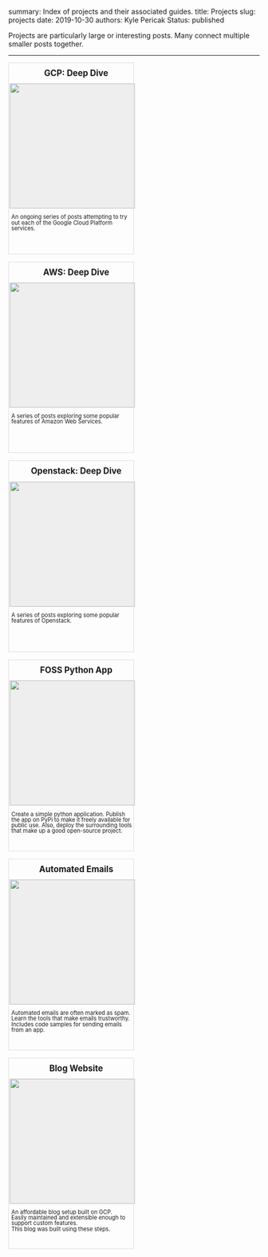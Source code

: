 summary: Index of projects and their associated guides.
title: Projects
slug: projects
date: 2019-10-30
authors: Kyle Pericak
Status: published


Projects are particularly large or interesting posts. Many connect multiple
smaller posts together.

---

<style>
  .project-card{
    width: 250px;
    border: 1px solid #DDDDDD;
    float: left;
    margin: 0;
    margin-right: 10px;
    margin-bottom: 15px;
  }
  .project-title{
    text-align: center;
    width: 100%;
    font-weight: bold;
    margin: 10px;
    font-size: 1.2em;
    height: 1.2em;
    float: left;
  }
  .project-image{
    width: 250px;
    height: 250px;
    margin: 0 auto 0 auto;
    padding: 0 2px 0 2px;
    float: left;
    background-color: #EEEEEE;
    border-top: 1px solid #EEEEEE;
    border-bottom: 1px solid #EEEEEE;
  }
  .project-description {
    font-size: 0.8em;
    height: 6em;
    text-align: left;
    float: left;
    line-height: 1;
    padding-top: 1em;
    padding-bottom: 1em;
    margin-left: 5px;
  }
</style>

<!-- GCP: Deep Dive -->
<a href="/gcp.html">
<div class="project-card">
  <div class="project-title">
    GCP: Deep Dive
  </div>
  <img src="/images/gcp-card.png" class="project-image"/>
  <div class="project-description">
    An ongoing series of posts attempting to try out each of the Google Cloud
    Platform services.
  </div>
</div>

<!-- AWS: Deep Dive -->
<a href="/aws.html">
<div class="project-card">
  <div class="project-title">
    AWS: Deep Dive
  </div>
  <img src="/images/aws-card.png" class="project-image"/>
  <div class="project-description">
    A series of posts exploring some popular features of Amazon Web Services.
  </div>
</div>

<!-- Openstack: Deep Dive -->
<a href="/openstack.html">
<div class="project-card">
  <div class="project-title">
    Openstack: Deep Dive
  </div>
  <img src="/images/openstack-card.png" class="project-image"/>
  <div class="project-description">
    A series of posts exploring some popular features of Openstack.
  </div>
</div>


<!-- Public Python App -->
<a href="/open-source-cli-project.html">
<div class="project-card">
  <div class="project-title">
    FOSS Python App
  </div>
  <img src="/images/pypi-card.png" class="project-image"/>
  <div class="project-description">
    Create a simple python application. Publish the app on PyPi to make it
    freely available for public use. Also, deploy the surrounding tools that
    make up a good open-source project.
  </div>
</div>

<!-- Automated Emails -->
<a href="/project-email.html">
<div class="project-card">
  <div class="project-title">
    Automated Emails
  </div>
  <img src="/images/project-email-card.png" class="project-image"/>
  <div class="project-description">
    Automated emails are often marked as spam. Learn the tools that make emails
    trustworthy. Includes code samples for sending emails from an app.
  </div>
</div>
</a>

</a>
<!-- Blog Website -->
<a href="/blog-website.html">
<div class="project-card">
  <div class="project-title">
    Blog Website
  </div>
  <img src="/images/project-blog-card.png" class="project-image"/>
  <div class="project-description">
    An affordable blog setup built on GCP. <br />
    Easily maintained and extensible enough to support custom features. <br />
    This blog was built using these steps.
  </div>
</div>
</a>

